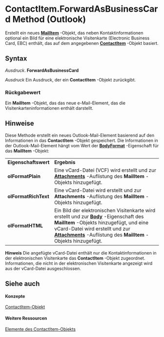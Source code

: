 
# ContactItem.ForwardAsBusinessCard Method (Outlook)

Erstellt ein neues  **[MailItem](14197346-05d2-0250-fa4c-4a6b07daf25f.md)** -Objekt, das neben Kontaktinformationen optional ein Bild für eine elektronische Visitenkarte (Electronic Business Card, EBC) enthält, das auf dem angegebenen **[ContactItem](8e32093c-a678-f1fd-3f35-c2d8994d166f.md)** -Objekt basiert.


## Syntax

 _Ausdruck_. **ForwardAsBusinessCard**

 _Ausdruck_ Ein Ausdruck, der ein **ContactItem** -Objekt zurückgibt.


### Rückgabewert

Ein  **MailItem** -Objekt, das das neue e-Mail-Element, das die Visitenkarteninformationen enthält darstellt.


## Hinweise

Diese Methode erstellt ein neues Outlook-Mail-Element basierend auf den Informationen in das  **ContactItem** -Objekt gespeichert. Die Informationen in der Outlook-Mail-Element hängt vom Wert der **[BodyFormat](f635a0bc-20b7-206c-f558-a4ca2519670f.md)** -Eigenschaft für das **MailItem** -Objekt:


|||
|:-----|:-----|
|**Eigenschaftswert**|**Ergebnis**|
|**olFormatPlain**|Eine vCard-Datei (VCF) wird erstellt und zur  **[Attachments](4cc96a5f-a822-8ad5-6f61-e996bee8ba22.md)** -Auflistung des **MailItem** -Objekts hinzugefügt.|
|**olFormatRichText**|Eine vCard-Datei wird erstellt und zur  **Attachments** -Auflistung des **MailItem** -Objekts hinzugefügt.|
|**olFormatHTML**|Ein Bild der elektronischen Visitenkarte wird erstellt und zur  **[Body](578567b1-893b-db4e-dddb-f3c237952c03.md)** -Eigenschaft des **MailItem** -Objekts hinzugefügt, und eine vCard-Datei wird erstellt und zur **[Attachments](4cc96a5f-a822-8ad5-6f61-e996bee8ba22.md)** -Auflistung des **MailItem** -Objekts hinzugefügt.|

 **Hinweis**  Die angefügte vCard-Datei enthält nur die Kontaktinformationen in der elektronischen Visitenkarte das  **ContactItem** -Objekt zugeordnet. Informationen, die nicht in der elektronischen Visitenkarte angezeigt wird aus der vCard-Datei ausgeschlossen.


## Siehe auch


#### Konzepte


[ContactItem-Objekt](8e32093c-a678-f1fd-3f35-c2d8994d166f.md)
#### Weitere Ressourcen


[Elemente des ContactItem-Objekts](http://msdn.microsoft.com/library/a8b13369-4c87-02aa-e62a-1f3067e559fa%28Office.15%29.aspx)
